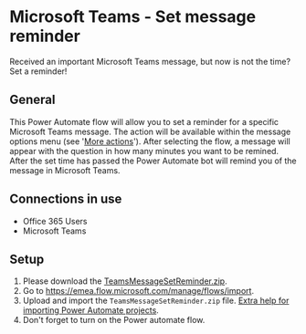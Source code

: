 # Microsoft Teams - Set message reminder
Received an important Microsoft Teams message, but now is not the time? Set a reminder!

## General
This Power Automate flow will allow you to set a reminder for a specific Microsoft Teams message. The action will be available within the message options menu (see '[More actions](https://docs.microsoft.com/nl-nl/power-automate/media/trigger-flow-teams-message/more-actions-menu.png)'). After selecting the flow, a message will appear with the question in how many minutes you want to be remined. After the set time has passed the Power Automate bot will remind you of the message in Microsoft Teams.

## Connections in use
* Office 365 Users
* Microsoft Teams

## Setup
1. Please download the [TeamsMessageSetReminder.zip](/../../raw/main/TeamsMessageSetReminder.zip).
2. Go to https://emea.flow.microsoft.com/manage/flows/import.
3. Upload and import the `TeamsMessageSetReminder.zip` file. [Extra help for importing Power Automate projects](/../../../MrAutomate33/blob/main/files/CreateConnectionsInImport.md).
4. Don't forget to turn on the Power automate flow.
